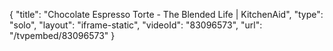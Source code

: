 {
    "title": "Chocolate Espresso Torte - The Blended Life | KitchenAid",
    "type": "solo",
    "layout": "iframe-static",
    "videoId": "83096573",
    "url": "\/tvpembed\/83096573"
}